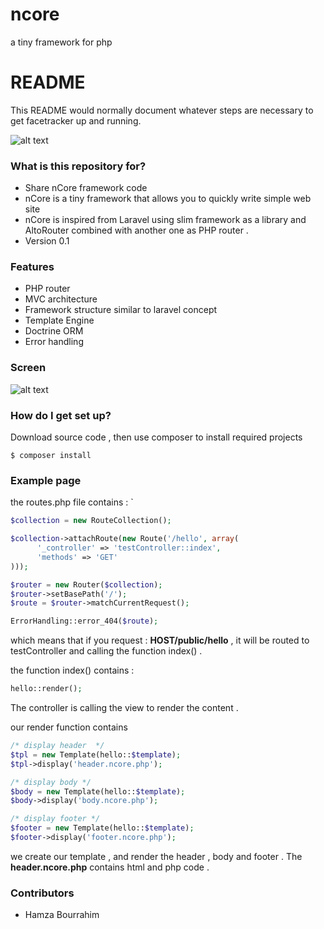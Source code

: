 # ncore
a tiny framework for php

# README #

This README would normally document whatever steps are necessary to get facetracker up and running.

![alt text](https://cdn1.iconfinder.com/data/icons/mayssam/512/Coding-128.png "nCore logo")

### What is this repository for? ###

* Share nCore framework code
* nCore is a tiny framework that allows you to quickly write simple web site
* nCore is inspired from Laravel using slim framework as a library and AltoRouter combined with another one as PHP router .
* Version 0.1

### Features ###

* PHP router
* MVC architecture
* Framework structure similar to laravel concept
* Template Engine 
* Doctrine ORM
* Error handling

### Screen ###


![alt text](http://nsa38.casimages.com/img/2015/12/01/151201111922911463.png "ncore screen")

### How do I get set up? ###

Download source code , then use composer to install required projects

    $ composer install
    

### Example page ###

the routes.php file contains : 
`
```php
$collection = new RouteCollection();

$collection->attachRoute(new Route('/hello', array(
      '_controller' => 'testController::index',
      'methods' => 'GET'
)));

$router = new Router($collection);
$router->setBasePath('/');
$route = $router->matchCurrentRequest();

ErrorHandling::error_404($route);
```
      
  which means that if you request : <b>HOST/public/hello</b> , it will be routed to testController and calling the function index() .
  
  the function index() contains : 
  
```php
hello::render();
```
      
  The controller is calling the view to render the content . 
  
  our render function contains 

```php
/* display header  */
$tpl = new Template(hello::$template);
$tpl->display('header.ncore.php');

/* display body */
$body = new Template(hello::$template);
$body->display('body.ncore.php');

/* display footer */
$footer = new Template(hello::$template);
$footer->display('footer.ncore.php');
```
        
  we create our template , and render the header , body and footer .  The <b>header.ncore.php</b> contains html and php code . 
  
  
### Contributors ###

* Hamza Bourrahim

